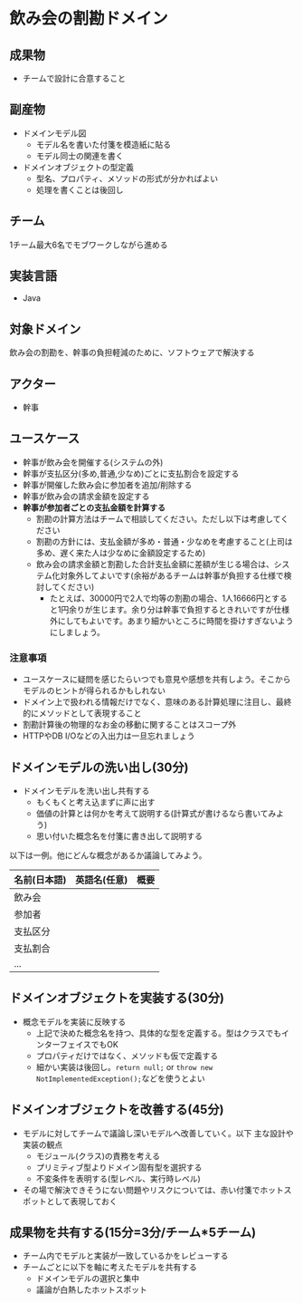 # 飲み会の割勘ドメイン

## 成果物

- チームで設計に合意すること

## 副産物

- ドメインモデル図
    - モデル名を書いた付箋を模造紙に貼る
    - モデル同士の関連を書く
- ドメインオブジェクトの型定義
    - 型名、プロパティ、メソッドの形式が分かればよい
    - 処理を書くことは後回し

## チーム

1チーム最大6名でモブワークしながら進める

## 実装言語

- Java

## 対象ドメイン

飲み会の割勘を、幹事の負担軽減のために、ソフトウェアで解決する

## アクター

- 幹事

## ユースケース

- 幹事が飲み会を開催する(システムの外)
- 幹事が支払区分(多め,普通,少なめ)ごとに支払割合を設定する
- 幹事が開催した飲み会に参加者を追加/削除する
- 幹事が飲み会の請求金額を設定する  
- **幹事が参加者ごとの支払金額を計算する**
    - 割勘の計算方法はチームで相談してください。ただし以下は考慮してください
    - 割勘の方針には、支払金額が多め・普通・少なめを考慮すること(上司は多め、遅く来た人は少なめに金額設定するため)
    - 飲み会の請求金額と割勘した合計支払金額に差額が生じる場合は、システム化対象外してよいです(余裕があるチームは幹事が負担する仕様で検討してください)
        - たとえば、30000円で2人で均等の割勘の場合、1人16666円とすると1円余りが生じます。余り分は幹事で負担するときれいですが仕様外にしてもよいです。あまり細かいところに時間を掛けすぎないようにしましょう。

### 注意事項

- ユースケースに疑問を感じたらいつでも意見や感想を共有しよう。そこからモデルのヒントが得られるかもしれない
- ドメイン上で扱われる情報だけでなく、意味のある計算処理に注目し、最終的にメソッドとして表現すること
- 割勘計算後の物理的なお金の移動に関することはスコープ外
- HTTPやDB I/Oなどの入出力は一旦忘れましょう

## ドメインモデルの洗い出し(30分)

- ドメインモデルを洗い出し共有する
    - もくもくと考え込まずに声に出す
    - 価値の計算とは何かを考えて説明する(計算式が書けるなら書いてみよう)
    - 思い付いた概念名を付箋に書き出して説明する

以下は一例。他にどんな概念があるか議論してみよう。

|名前(日本語)|英語名(任意)|概要|
|---|----|---|
|飲み会|||
|参加者|||
|支払区分|||
|支払割合|||
|...|||

## ドメインオブジェクトを実装する(30分)

- 概念モデルを実装に反映する
    - 上記で決めた概念名を持つ、具体的な型を定義する。型はクラスでもインターフェイスでもOK
    - プロパティだけではなく、メソッドも仮で定義する
    - 細かい実装は後回し。`return null;` or `throw new NotImplementedException();`などを使うとよい

## ドメインオブジェクトを改善する(45分)

- モデルに対してチームで議論し深いモデルへ改善していく。以下 主な設計や実装の観点
    - モジュール(クラス)の責務を考える
    - プリミティブ型よりドメイン固有型を選択する
    - 不変条件を表明する(型レベル、実行時レベル)
- その場で解決できそうにない問題やリスクについては、赤い付箋でホットスポットとして表現しておく

## 成果物を共有する(15分=3分/チーム*5チーム)

- チーム内でモデルと実装が一致しているかをレビューする
- チームごとに以下を軸に考えたモデルを共有する
    - ドメインモデルの選択と集中
    - 議論が白熱したホットスポット


